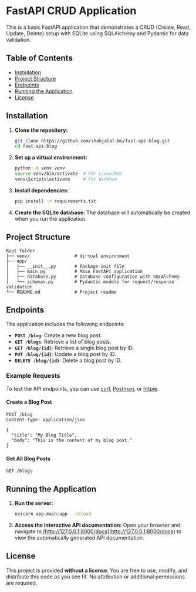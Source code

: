 
# FastAPI CRUD Application 

This is a basic FastAPI application that demonstrates a CRUD (Create, Read, Update, Delete) setup with SQLite using SQLAlchemy and Pydantic for data validation.

## Table of Contents

- [Installation](#installation)
- [Project Structure](#project-structure)
- [Endpoints](#endpoints)
- [Running the Application](#running-the-application)
- [License](#license)

## Installation

1. **Clone the repository:**
   ```bash
   git clone https://github.com/shahjalal-bu/fast-api-blog.git
   cd fast-api-blog
   ```

2. **Set up a virtual environment:**
   ```bash
   python -m venv venv
   source venv/bin/activate  # For Linux/Mac
   venv\Scripts\activate     # For Windows
   ```

3. **Install dependencies:**
   ```bash
   pip install -r requirements.txt
   ```

4. **Create the SQLite database:**
   The database will automatically be created when you run the application.

## Project Structure

```
Root folder
├── venv/                 # Virtual environment
├── app/
│   ├── __init__.py       # Package init file
│   ├── main.py           # Main FastAPI application
│   ├── database.py       # Database configuration with SQLAlchemy
│   └── schemas.py        # Pydantic models for request/response validation
└── README.md             # Project readme
```

## Endpoints

The application includes the following endpoints:

- **`POST /blog`**: Create a new blog post.
- **`GET /blogs`**: Retrieve a list of blog posts.
- **`GET /blog/{id}`**: Retrieve a single blog post by ID.
- **`PUT /blog/{id}`**: Update a blog post by ID.
- **`DELETE /blog/{id}`**: Delete a blog post by ID.

### Example Requests

To test the API endpoints, you can use [curl](https://curl.se/), [Postman](https://www.postman.com/), or [httpie](https://httpie.io/).

#### Create a Blog Post

```http
POST /blog
Content-Type: application/json

{
  "title": "My Blog Title",
  "body": "This is the content of my blog post."
}
```

#### Get All Blog Posts

```http
GET /blogs
```

## Running the Application

1. **Run the server:**
   ```bash
   uvicorn app.main:app --reload
   ```

2. **Access the interactive API documentation:**
   Open your browser and navigate to [http://127.0.0.1:8000/docs](http://127.0.0.1:8000/docs) to view the automatically generated API documentation.

## License

This project is provided **without a license**. You are free to use, modify, and distribute this code as you see fit. No attribution or additional permissions are required.
